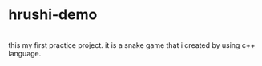 # hrushi-demo

<br>
this my first practice project. it is a snake game that i created by using c++ language.
